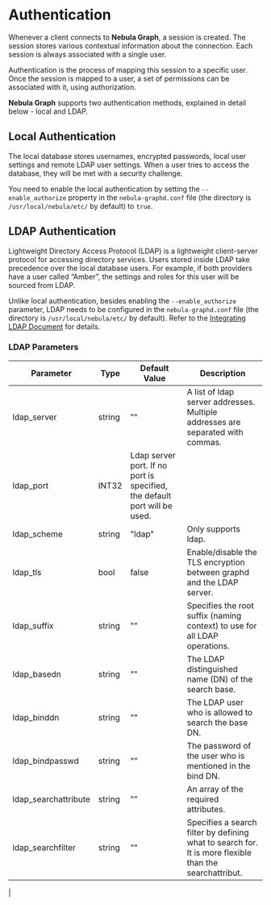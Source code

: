 # Authentication

Whenever a client connects to **Nebula Graph**, a session is created. The session stores various contextual information about the connection. Each session is always associated with a single user.

Authentication is the process of mapping this session to a specific user. Once the session is mapped to a user, a set of permissions can be associated with it, using authorization.

**Nebula Graph** supports two authentication methods, explained in detail below - local and LDAP.

## Local Authentication

The local database stores usernames, encrypted passwords, local user settings and remote LDAP user settings. When a user tries to access the database, they will be met with a security challenge.

You need to enable the local authentication by setting the `--enable_authorize` property in the `nebula-graphd.conf` file (the directory is `/usr/local/nebula/etc/` by default) to `true`.

## LDAP Authentication

Lightweight Directory Access Protocol (LDAP) is a lightweight client-server protocol for accessing directory services. Users stored inside LDAP take precedence over the local database users. For example, if both providers have a user called “Amber”, the settings and roles for this user will be sourced from LDAP.

Unlike local authentication, besides enabling the `--enable_authorize` parameter, LDAP needs to be configured in the `nebula-graphd.conf` file (the directory is `/usr/local/nebula/etc/` by default). Refer to the [Integrating LDAP Document](LDAP.md) for details.

### LDAP Parameters

| Parameter            | Type   | Default Value                                                             | Description                                                                                            |
| -------------------- | ------ | ------------------------------------------------------------------------- | ------------------------------------------------------------------------------------------------------ |
| ldap_server          | string | ""                                                                        | A list of ldap server addresses. Multiple addresses are separated with commas.                         |
| ldap_port            | INT32  | Ldap server port. If no port is specified, the default port will be used. |
| ldap_scheme          | string | "ldap"                                                                    | Only supports ldap.                                                                                    |
| ldap_tls             | bool   | false                                                                     | Enable/disable the TLS encryption between graphd and the LDAP server.                                  |
| ldap_suffix          | string | ""                                                                        | Specifies the root suffix (naming context) to use for all LDAP operations.                             |
| ldap_basedn          | string | ""                                                                        | The LDAP distinguished name (DN) of the search base.                                                   |
| ldap_binddn          | string | ""                                                                        | The LDAP user who is allowed to search the base DN.                                                    |
| ldap_bindpasswd      | string | ""                                                                        | The password of the user who is mentioned in the bind DN.                                              |
| ldap_searchattribute | string | ""                                                                        | An array of the required attributes.                                                                   |
| ldap_searchfilter    | string | ""                                                                        | Specifies a search filter by defining what to search for. It is more flexible than the searchattribut. |

<!-- restrict the attributes and values returned by the server to just those required. -->
<!-- When LDAP is turned on, the following security settings can be used to configure it:

### ObjectClass

ObjectClass attribute specifies the object classes of an entry, which (among other things) are used in conjunction with the controlling schema to determine the permitted attributes of an entry.

| objectClass        | Description                                                                        |
| ------------------ | ---------------------------------------------------------------------------------- |
| olcGlobal          | Type of the global configuration file. `cn=config.ldif`                            |
| top                | Top objects                                                                        |
| organization       | Organization may be Organizational Entity like a Company or an Employer.           |
| organizationalUnit | Generally assumed to be a relatively static grouping within a larger organization. |
| inetOrgPerson      | Real user type.  In Active Directory, this class has user as a parent class.       |
| groupOfNames       | A LDAP group.                                                                      |
| olcModuleList      | Object of the configured module list.                                              |

### LDAP Keywords

| Keywords | Full Name          | Description                                                                                                                                                                    |
| -------- | ------------------ | ------------------------------------------------------------------------------------------------------------------------------------------------------------------------------ |
| dc       | Domain Component   | The dc refers to each component of the domain. For example example.com can be written as dc=example,dc=com                                                                     |
| uid      | User Id            | uid is an LDAP attribute that means user id. For example “tom”.                                                                                                                |
| ou       | Organization Unit  | The organizational unit attribute refers to the organizational unit (or sometimes the user group) that the user is part of.                                                    |
| cn       | Common Name        | Common Names. For example “Thomas Johnson”.                                                                                                                                    |
| sn       | Surname            | Surnames. For example “Johnson”.                                                                                                                                               |
| dn       | Distinguished Name | The unique identifier for an entry in the tree, similar to the absolute path in the Linux file system. For example “uid= tom,ou=market,dc=example,dc=com” is unique in a tree. |
| rdn      | Relative dn        | Each entry has a unique name relative to its parent called RDN. For example “uid=tom” or “cn= Thomas Johnson”.                                                                 |
| c        | Country            | c is an LDAP attribute that means country name. For example "CN" and "US".                                                                                                     |
| o        | Organization       | Organization name. For example “Example, Inc.”                                                                                                                                 | --> |
